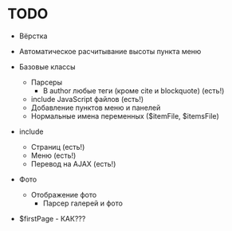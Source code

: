 TODO
====
 * Вёрстка
  * Автоматическое расчитывание высоты пункта меню
 * Базовые классы
   * Парсеры
     * В author любые теги (кроме cite и blockquote) (есть!)
   * include JavaScript файлов (есть!)
   * Добавление пунктов меню и панелей
    * Нормальные имена переменных ($itemFile, $itemsFile)
 * include
   * Cтраниц (есть!)
   * Меню (есть!)
   * Перевод на AJAX (есть!)
 * Фото
   * Отображение фото
     * Парсер галерей и фото

 * $firstPage - КАК???
